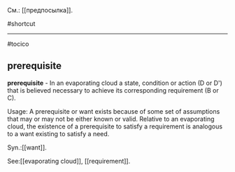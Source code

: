 См.: [[предпосылка]].

#shortcut




<hr/>

#tocico

## prerequisite

<b>prerequisite</b> - In an evaporating cloud a state, condition or action (D or D') that is believed necessary to achieve its corresponding requirement (B or C).



Usage: A prerequisite or want exists because of some set of assumptions that may or may not be either known or valid.  Relative to an evaporating cloud, the existence of a prerequisite to satisfy a requirement is analogous to a want existing to satisfy a need.  

 


Syn.:[[want]].



See:[[evaporating cloud]], [[requirement]].
